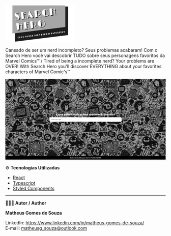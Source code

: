 ![](/assets_for_readme/logo_resized.png)

Cansado de ser um nerd incompleto? Seus problemas acabaram! Com o Search Hero você vai descobrir TUDO sobre seus personagens favoritos da Marvel Comics™ / Tired of being a incomplete nerd? Your problems are OVER! With Search Hero you'll discover EVERYTHING about your favorites characters of Marvel Comic's™️

![](/assets_for_readme/screen.png)

⚙ **Tecnologias Utilizadas**

- [React](https://reactjs.org/)
- [Typescript](https://www.typescriptlang.org/)
- [Styled Components](https://styled-components.com/)

-----------------------------------------------------------------------------------------------------------------------------------------------------------------------------------

**🧑🏾‍💻 Autor / Author**

**Matheus Gomes de Souza**

LinkedIn: https://www.linkedin.com/in/matheus-gomes-de-souza/ <br/>
E-mail: matheusg_souza@outlook.com
